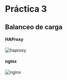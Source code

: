 # Práctica 3

## Balanceo de carga

#### HAProxy
![haproxy](https://github.com/miguelangelrdguez/swap1415/blob/master/Pr%C3%A1cticas/P3/haproxy.PNG)

#### nginx
![nginx](https://github.com/miguelangelrdguez/swap1415/blob/master/Pr%C3%A1cticas/P3/nginx.PNG)